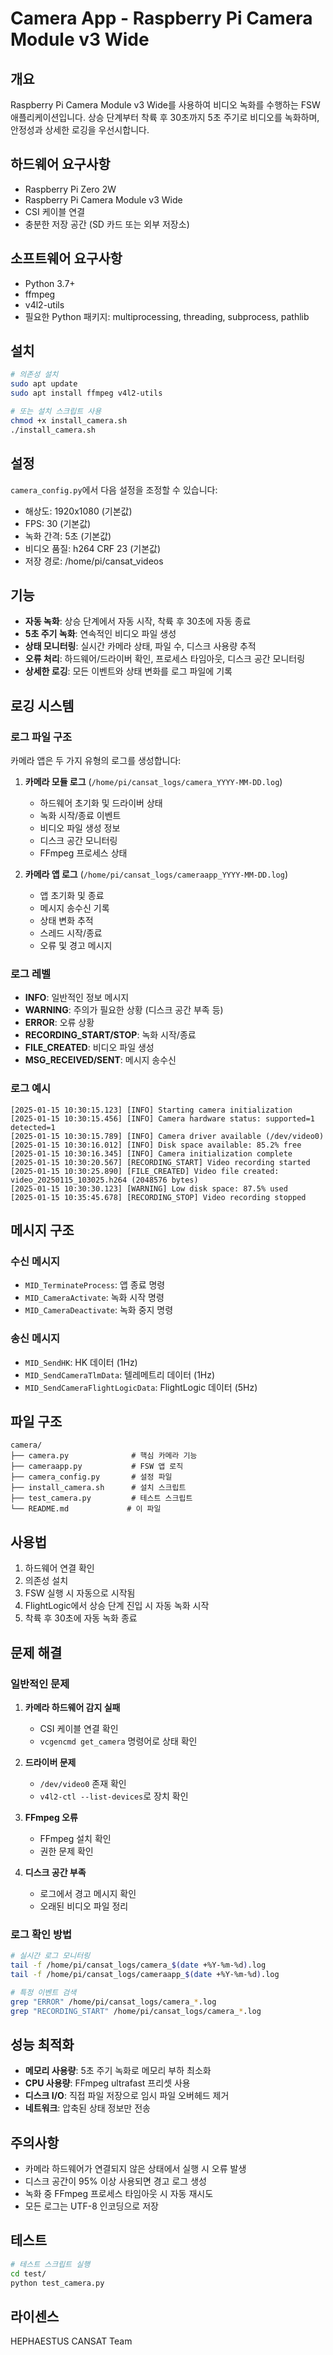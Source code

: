 # Camera App - Raspberry Pi Camera Module v3 Wide

## 개요
Raspberry Pi Camera Module v3 Wide를 사용하여 비디오 녹화를 수행하는 FSW 애플리케이션입니다. 상승 단계부터 착륙 후 30초까지 5초 주기로 비디오를 녹화하며, 안정성과 상세한 로깅을 우선시합니다.

## 하드웨어 요구사항
- Raspberry Pi Zero 2W
- Raspberry Pi Camera Module v3 Wide
- CSI 케이블 연결
- 충분한 저장 공간 (SD 카드 또는 외부 저장소)

## 소프트웨어 요구사항
- Python 3.7+
- ffmpeg
- v4l2-utils
- 필요한 Python 패키지: multiprocessing, threading, subprocess, pathlib

## 설치
```bash
# 의존성 설치
sudo apt update
sudo apt install ffmpeg v4l2-utils

# 또는 설치 스크립트 사용
chmod +x install_camera.sh
./install_camera.sh
```

## 설정
`camera_config.py`에서 다음 설정을 조정할 수 있습니다:
- 해상도: 1920x1080 (기본값)
- FPS: 30 (기본값)
- 녹화 간격: 5초 (기본값)
- 비디오 품질: h264 CRF 23 (기본값)
- 저장 경로: /home/pi/cansat_videos

## 기능
- **자동 녹화**: 상승 단계에서 자동 시작, 착륙 후 30초에 자동 종료
- **5초 주기 녹화**: 연속적인 비디오 파일 생성
- **상태 모니터링**: 실시간 카메라 상태, 파일 수, 디스크 사용량 추적
- **오류 처리**: 하드웨어/드라이버 확인, 프로세스 타임아웃, 디스크 공간 모니터링
- **상세한 로깅**: 모든 이벤트와 상태 변화를 로그 파일에 기록

## 로깅 시스템

### 로그 파일 구조
카메라 앱은 두 가지 유형의 로그를 생성합니다:

1. **카메라 모듈 로그** (`/home/pi/cansat_logs/camera_YYYY-MM-DD.log`)
   - 하드웨어 초기화 및 드라이버 상태
   - 녹화 시작/종료 이벤트
   - 비디오 파일 생성 정보
   - 디스크 공간 모니터링
   - FFmpeg 프로세스 상태

2. **카메라 앱 로그** (`/home/pi/cansat_logs/cameraapp_YYYY-MM-DD.log`)
   - 앱 초기화 및 종료
   - 메시지 송수신 기록
   - 상태 변화 추적
   - 스레드 시작/종료
   - 오류 및 경고 메시지

### 로그 레벨
- **INFO**: 일반적인 정보 메시지
- **WARNING**: 주의가 필요한 상황 (디스크 공간 부족 등)
- **ERROR**: 오류 상황
- **RECORDING_START/STOP**: 녹화 시작/종료
- **FILE_CREATED**: 비디오 파일 생성
- **MSG_RECEIVED/SENT**: 메시지 송수신

### 로그 예시
```
[2025-01-15 10:30:15.123] [INFO] Starting camera initialization
[2025-01-15 10:30:15.456] [INFO] Camera hardware status: supported=1 detected=1
[2025-01-15 10:30:15.789] [INFO] Camera driver available (/dev/video0)
[2025-01-15 10:30:16.012] [INFO] Disk space available: 85.2% free
[2025-01-15 10:30:16.345] [INFO] Camera initialization complete
[2025-01-15 10:30:20.567] [RECORDING_START] Video recording started
[2025-01-15 10:30:25.890] [FILE_CREATED] Video file created: video_20250115_103025.h264 (2048576 bytes)
[2025-01-15 10:30:30.123] [WARNING] Low disk space: 87.5% used
[2025-01-15 10:35:45.678] [RECORDING_STOP] Video recording stopped
```

## 메시지 구조

### 수신 메시지
- `MID_TerminateProcess`: 앱 종료 명령
- `MID_CameraActivate`: 녹화 시작 명령
- `MID_CameraDeactivate`: 녹화 중지 명령

### 송신 메시지
- `MID_SendHK`: HK 데이터 (1Hz)
- `MID_SendCameraTlmData`: 텔레메트리 데이터 (1Hz)
- `MID_SendCameraFlightLogicData`: FlightLogic 데이터 (5Hz)

## 파일 구조
```
camera/
├── camera.py              # 핵심 카메라 기능
├── cameraapp.py           # FSW 앱 로직
├── camera_config.py       # 설정 파일
├── install_camera.sh      # 설치 스크립트
├── test_camera.py         # 테스트 스크립트
└── README.md             # 이 파일
```

## 사용법
1. 하드웨어 연결 확인
2. 의존성 설치
3. FSW 실행 시 자동으로 시작됨
4. FlightLogic에서 상승 단계 진입 시 자동 녹화 시작
5. 착륙 후 30초에 자동 녹화 종료

## 문제 해결

### 일반적인 문제
1. **카메라 하드웨어 감지 실패**
   - CSI 케이블 연결 확인
   - `vcgencmd get_camera` 명령어로 상태 확인

2. **드라이버 문제**
   - `/dev/video0` 존재 확인
   - `v4l2-ctl --list-devices`로 장치 확인

3. **FFmpeg 오류**
   - FFmpeg 설치 확인
   - 권한 문제 확인

4. **디스크 공간 부족**
   - 로그에서 경고 메시지 확인
   - 오래된 비디오 파일 정리

### 로그 확인 방법
```bash
# 실시간 로그 모니터링
tail -f /home/pi/cansat_logs/camera_$(date +%Y-%m-%d).log
tail -f /home/pi/cansat_logs/cameraapp_$(date +%Y-%m-%d).log

# 특정 이벤트 검색
grep "ERROR" /home/pi/cansat_logs/camera_*.log
grep "RECORDING_START" /home/pi/cansat_logs/camera_*.log
```

## 성능 최적화
- **메모리 사용량**: 5초 주기 녹화로 메모리 부하 최소화
- **CPU 사용량**: FFmpeg ultrafast 프리셋 사용
- **디스크 I/O**: 직접 파일 저장으로 임시 파일 오버헤드 제거
- **네트워크**: 압축된 상태 정보만 전송

## 주의사항
- 카메라 하드웨어가 연결되지 않은 상태에서 실행 시 오류 발생
- 디스크 공간이 95% 이상 사용되면 경고 로그 생성
- 녹화 중 FFmpeg 프로세스 타임아웃 시 자동 재시도
- 모든 로그는 UTF-8 인코딩으로 저장

## 테스트
```bash
# 테스트 스크립트 실행
cd test/
python test_camera.py
```

## 라이센스
HEPHAESTUS CANSAT Team 